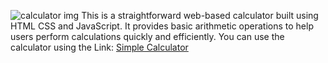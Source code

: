 ![calculator img](https://github.com/Yash5902/Calculator_site/assets/77228123/ea11efd6-09be-4935-bdf5-a4871752a863)
This is a straightforward web-based calculator built using HTML CSS and JavaScript. It provides basic arithmetic operations to help users perform calculations quickly and efficiently.
You can use the calculator using the Link: [Simple Calculator](https://yash5902.github.io/Calculator_site/)
